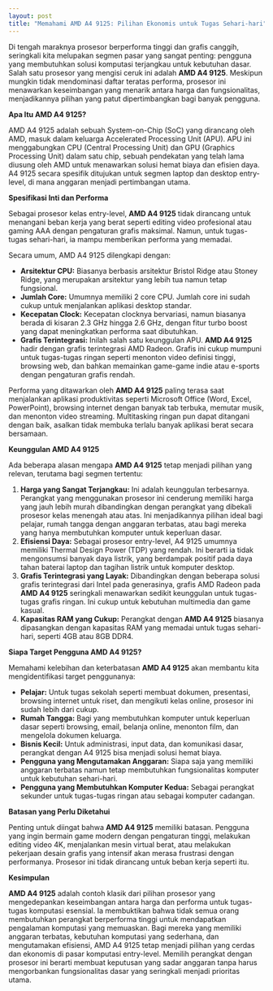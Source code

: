 ```yaml
---
layout: post
title: "Memahami AMD A4 9125: Pilihan Ekonomis untuk Tugas Sehari-hari"
---
```


Di tengah maraknya prosesor berperforma tinggi dan grafis canggih, seringkali kita melupakan segmen pasar yang sangat penting: pengguna yang membutuhkan solusi komputasi terjangkau untuk kebutuhan dasar. Salah satu prosesor yang mengisi ceruk ini adalah **AMD A4 9125**. Meskipun mungkin tidak mendominasi daftar teratas performa, prosesor ini menawarkan keseimbangan yang menarik antara harga dan fungsionalitas, menjadikannya pilihan yang patut dipertimbangkan bagi banyak pengguna.

**Apa Itu AMD A4 9125?**

AMD A4 9125 adalah sebuah System-on-Chip (SoC) yang dirancang oleh AMD, masuk dalam keluarga Accelerated Processing Unit (APU). APU ini menggabungkan CPU (Central Processing Unit) dan GPU (Graphics Processing Unit) dalam satu chip, sebuah pendekatan yang telah lama diusung oleh AMD untuk menawarkan solusi hemat biaya dan efisien daya. A4 9125 secara spesifik ditujukan untuk segmen laptop dan desktop entry-level, di mana anggaran menjadi pertimbangan utama.

**Spesifikasi Inti dan Performa**

Sebagai prosesor kelas entry-level, **AMD A4 9125** tidak dirancang untuk menangani beban kerja yang berat seperti editing video profesional atau gaming AAA dengan pengaturan grafis maksimal. Namun, untuk tugas-tugas sehari-hari, ia mampu memberikan performa yang memadai.

Secara umum, AMD A4 9125 dilengkapi dengan:

*   **Arsitektur CPU:** Biasanya berbasis arsitektur Bristol Ridge atau Stoney Ridge, yang merupakan arsitektur yang lebih tua namun tetap fungsional.
*   **Jumlah Core:** Umumnya memiliki 2 core CPU. Jumlah core ini sudah cukup untuk menjalankan aplikasi desktop standar.
*   **Kecepatan Clock:** Kecepatan clocknya bervariasi, namun biasanya berada di kisaran 2.3 GHz hingga 2.6 GHz, dengan fitur turbo boost yang dapat meningkatkan performa saat dibutuhkan.
*   **Grafis Terintegrasi:** Inilah salah satu keunggulan APU. **AMD A4 9125** hadir dengan grafis terintegrasi AMD Radeon. Grafis ini cukup mumpuni untuk tugas-tugas ringan seperti menonton video definisi tinggi, browsing web, dan bahkan memainkan game-game indie atau e-sports dengan pengaturan grafis rendah.

Performa yang ditawarkan oleh **AMD A4 9125** paling terasa saat menjalankan aplikasi produktivitas seperti Microsoft Office (Word, Excel, PowerPoint), browsing internet dengan banyak tab terbuka, memutar musik, dan menonton video streaming. Multitasking ringan pun dapat ditangani dengan baik, asalkan tidak membuka terlalu banyak aplikasi berat secara bersamaan.

**Keunggulan AMD A4 9125**

Ada beberapa alasan mengapa **AMD A4 9125** tetap menjadi pilihan yang relevan, terutama bagi segmen tertentu:

1.  **Harga yang Sangat Terjangkau:** Ini adalah keunggulan terbesarnya. Perangkat yang menggunakan prosesor ini cenderung memiliki harga yang jauh lebih murah dibandingkan dengan perangkat yang dibekali prosesor kelas menengah atau atas. Ini menjadikannya pilihan ideal bagi pelajar, rumah tangga dengan anggaran terbatas, atau bagi mereka yang hanya membutuhkan komputer untuk keperluan dasar.
2.  **Efisiensi Daya:** Sebagai prosesor entry-level, A4 9125 umumnya memiliki Thermal Design Power (TDP) yang rendah. Ini berarti ia tidak mengonsumsi banyak daya listrik, yang berdampak positif pada daya tahan baterai laptop dan tagihan listrik untuk komputer desktop.
3.  **Grafis Terintegrasi yang Layak:** Dibandingkan dengan beberapa solusi grafis terintegrasi dari Intel pada generasinya, grafis AMD Radeon pada **AMD A4 9125** seringkali menawarkan sedikit keunggulan untuk tugas-tugas grafis ringan. Ini cukup untuk kebutuhan multimedia dan game kasual.
4.  **Kapasitas RAM yang Cukup:** Perangkat dengan **AMD A4 9125** biasanya dipasangkan dengan kapasitas RAM yang memadai untuk tugas sehari-hari, seperti 4GB atau 8GB DDR4.

**Siapa Target Pengguna AMD A4 9125?**

Memahami kelebihan dan keterbatasan **AMD A4 9125** akan membantu kita mengidentifikasi target penggunanya:

*   **Pelajar:** Untuk tugas sekolah seperti membuat dokumen, presentasi, browsing internet untuk riset, dan mengikuti kelas online, prosesor ini sudah lebih dari cukup.
*   **Rumah Tangga:** Bagi yang membutuhkan komputer untuk keperluan dasar seperti browsing, email, belanja online, menonton film, dan mengelola dokumen keluarga.
*   **Bisnis Kecil:** Untuk administrasi, input data, dan komunikasi dasar, perangkat dengan A4 9125 bisa menjadi solusi hemat biaya.
*   **Pengguna yang Mengutamakan Anggaran:** Siapa saja yang memiliki anggaran terbatas namun tetap membutuhkan fungsionalitas komputer untuk kebutuhan sehari-hari.
*   **Pengguna yang Membutuhkan Komputer Kedua:** Sebagai perangkat sekunder untuk tugas-tugas ringan atau sebagai komputer cadangan.

**Batasan yang Perlu Diketahui**

Penting untuk diingat bahwa **AMD A4 9125** memiliki batasan. Pengguna yang ingin bermain game modern dengan pengaturan tinggi, melakukan editing video 4K, menjalankan mesin virtual berat, atau melakukan pekerjaan desain grafis yang intensif akan merasa frustrasi dengan performanya. Prosesor ini tidak dirancang untuk beban kerja seperti itu.

**Kesimpulan**

**AMD A4 9125** adalah contoh klasik dari pilihan prosesor yang mengedepankan keseimbangan antara harga dan performa untuk tugas-tugas komputasi esensial. Ia membuktikan bahwa tidak semua orang membutuhkan perangkat berperforma tinggi untuk mendapatkan pengalaman komputasi yang memuaskan. Bagi mereka yang memiliki anggaran terbatas, kebutuhan komputasi yang sederhana, dan mengutamakan efisiensi, AMD A4 9125 tetap menjadi pilihan yang cerdas dan ekonomis di pasar komputasi entry-level. Memilih perangkat dengan prosesor ini berarti membuat keputusan yang sadar anggaran tanpa harus mengorbankan fungsionalitas dasar yang seringkali menjadi prioritas utama.
